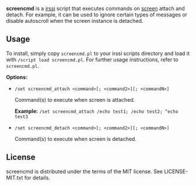**screencmd** is a [irssi](http://www.irssi.org/) script that executes commands on [screen](http://www.gnu.org/software/screen/) attach and detach. For example, it can be used to ignore certain types of messages or disable autoscroll when the screen instance is detached.

Usage
-------
To install, simply copy `screencmd.pl` to your irssi scripts directory and load it with `/script load screencmd.pl`. For further usage instructions, refer to `screencmd.pl`.

**Options:**

* `/set screencmd_attach <command>[; <command2>][; <commandN>]`

  Command(s) to execute when screen is attached.

  **Example:** `/set screencmd_attach /echo test1; /echo test2; ^echo test3`

* `/set screencmd_detach <command>[; <command2>][; <commandN>]`

  Command(s) to execute when screen is detached.

License
-------
screencmd is distributed under the terms of the MIT license. See LICENSE-MIT.txt for details.
